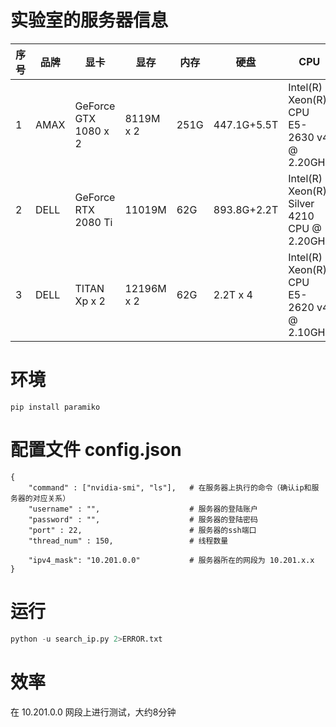 # 实验室的服务器信息
| 序号 | 品牌 | 显卡                 | 显存       | 内存 | 硬盘        | CPU                                        |
| ---- | ---- | -------------------- | ---------- | ---- | ----------- | ------------------------------------------ |
| 1    | AMAX | GeForce GTX 1080 x 2 | 8119M x 2 | 251G | 447.1G+5.5T | Intel(R) Xeon(R) CPU E5-2630 v4 @ 2.20GHz  |
| 2    | DELL | GeForce RTX 2080 Ti  | 11019M     | 62G  | 893.8G+2.2T | Intel(R) Xeon(R) Silver 4210 CPU @ 2.20GHz |
| 3    | DELL | TITAN Xp x 2         | 12196M x 2 | 62G  | 2.2T x 4    | Intel(R) Xeon(R) CPU E5-2620 v4 @ 2.10GHz  |


# 环境
```shell
pip install paramiko
```


# 配置文件 config.json
```
{
    "command" : ["nvidia-smi", "ls"],   # 在服务器上执行的命令（确认ip和服务器的对应关系）
    "username" : "",                    # 服务器的登陆账户
    "password" : "",                    # 服务器的登陆密码
    "port" : 22,                        # 服务器的ssh端口
    "thread_num" : 150,                 # 线程数量

    "ipv4_mask": "10.201.0.0"           # 服务器所在的网段为 10.201.x.x
}
```


# 运行
```python
python -u search_ip.py 2>ERROR.txt
```


# 效率
在 10.201.0.0 网段上进行测试，大约8分钟
